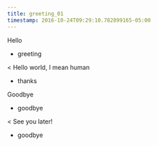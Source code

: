 ```yaml
---
title: greeting_01
timestamp: 2016-10-24T09:29:10.782899165-05:00
---
```


Hello
* greeting

< Hello world, I mean human
* thanks

Goodbye
* goodbye

< See you later!
* goodbye

